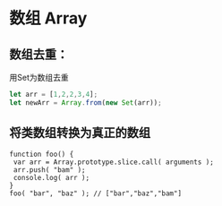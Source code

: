 # 数组 Array

## 数组去重：  
用Set为数组去重  
```js
let arr = [1,2,2,3,4];
let newArr = Array.from(new Set(arr));
```

## 将类数组转换为真正的数组
```
function foo() {
 var arr = Array.prototype.slice.call( arguments );
 arr.push( "bam" );
 console.log( arr );
}
foo( "bar", "baz" ); // ["bar","baz","bam"]
```
